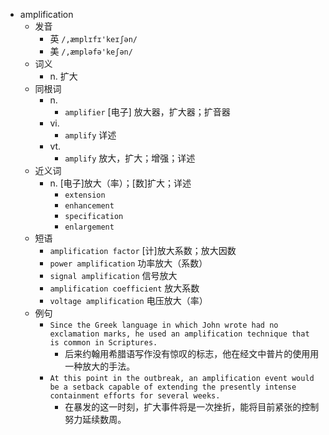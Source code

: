 - amplification
  - 发音
    - 英 `/,æmplɪfɪ'keɪʃən/`
    - 美 `/,æmpləfə'keʃən/`
  - 词义
    - n. 扩大
  - 同根词
    - n.
      - `amplifier` [电子] 放大器，扩大器；扩音器
    - vi.
      - `amplify` 详述
    - vt.
      - `amplify` 放大，扩大；增强；详述
  - 近义词
    - n. [电子]放大（率）；[数]扩大；详述
      - `extension`
      - `enhancement`
      - `specification`
      - `enlargement`
  - 短语
    - `amplification factor` [计]放大系数；放大因数 
    - `power amplification` 功率放大（系数） 
    - `signal amplification` 信号放大 
    - `amplification coefficient` 放大系数 
    - `voltage amplification` 电压放大（率） 
  - 例句
    - `Since the Greek language in which John wrote had no exclamation marks, he used an amplification technique that is common in Scriptures.`
      - 后来约翰用希腊语写作没有惊叹的标志，他在经文中普片的使用用一种放大的手法。
    - `At this point in the outbreak, an amplification event would be a setback capable of extending the presently intense containment efforts for several weeks.`
      - 在暴发的这一时刻，扩大事件将是一次挫折，能将目前紧张的控制努力延续数周。

